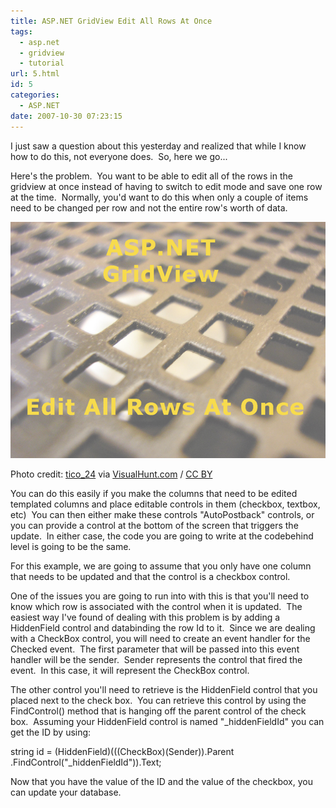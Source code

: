 ```yaml
---
title: ASP.NET GridView Edit All Rows At Once
tags:
  - asp.net
  - gridview
  - tutorial
url: 5.html
id: 5
categories:
  - ASP.NET
date: 2007-10-30 07:23:15
---
```


I just saw a question about this yesterday and realized that while I know how to do this, not everyone does.  So, here we go...

Here's the problem.  You want to be able to edit all of the rows in the gridview at once instead of having to switch to edit mode and save one row at the time.  Normally, you'd want to do this when only a couple of items need to be changed per row and not the entire row's worth of data.

![image](/uploads/2016/03/image-1.png "image")

Photo credit: [tico_24](//www.flickr.com/photos/tico24/16673795/) via [VisualHunt.com](//visualhunt.com) / [CC BY](//creativecommons.org/licenses/by/2.0/)

You can do this easily if you make the columns that need to be edited templated columns and place editable controls in them (checkbox, textbox, etc)  You can then either make these controls "AutoPostback" controls, or you can provide a control at the bottom of the screen that triggers the update.  In either case, the code you are going to write at the codebehind level is going to be the same.

For this example, we are going to assume that you only have one column that needs to be updated and that the control is a checkbox control.

One of the issues you are going to run into with this is that you'll need to know which row is associated with the control when it is updated.  The easiest way I've found of dealing with this problem is by adding a HiddenField control and databinding the row Id to it.  Since we are dealing with a CheckBox control, you will need to create an event handler for the Checked event.  The first parameter that will be passed into this event handler will be the sender.  Sender represents the control that fired the event.  In this case, it will represent the CheckBox control.

The other control you'll need to retrieve is the HiddenField control that you placed next to the check box.  You can retrieve this control by using the FindControl() method that is hanging off the parent control of the check box.  Assuming your HiddenField control is named "_hiddenFieldId" you can get the ID by using:

string id = (HiddenField)(((CheckBox)(Sender)).Parent
    .FindControl("_hiddenFieldId")).Text;

Now that you have the value of the ID and the value of the checkbox, you can update your database.
